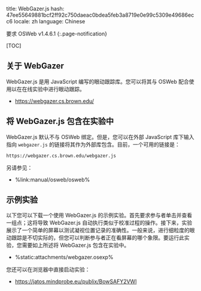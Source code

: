 title: WebGazer.js
hash: 47ee55649881bcf2ff92c750daeac0bdea5feb3a8719e0e99c5309e49686ecc6
locale: zh
language: Chinese

要求 OSWeb v1.4.6.1
{:.page-notification}

[TOC]

## 关于 WebGazer

WebGazer.js 是用 JavaScript 编写的眼动跟踪库。您可以将其与 OSWeb 配合使用以在在线实验中进行眼动跟踪。

- <https://webgazer.cs.brown.edu/>

## 将 WebGazer.js 包含在实验中

WebGazer.js 默认不与 OSWeb 绑定。但是，您可以在外部 JavaScript 库下输入指向 `webgazer.js` 的链接将其作为外部库包含。目前，一个可用的链接是：

```
https://webgazer.cs.brown.edu/webgazer.js
```

另请参见：

- %link:manual/osweb/osweb%

## 示例实验

以下您可以下载一个使用 WebGazer.js 的示例实验。首先要求参与者单击并查看一组点；这将导致 WebGazer.js 自动执行类似于校准过程的操作。接下来，实验展示了一个简单的屏幕以测试凝视位置记录的准确性。一般来说，进行细粒度的眼动跟踪是不切实际的，但您可以判断参与者正在看屏幕的哪个象限。要运行此实验，您需要如上所述将 WebGazer.js 包含在实验中。

- %static:attachments/webgazer.osexp%

您还可以在浏览器中直接启动实验：

- <https://jatos.mindprobe.eu/publix/BowSAFY2VWl>